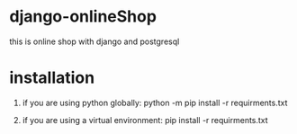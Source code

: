 # django-onlineShop
this is online shop with django and postgresql  


# installation
 1) if you are using python globally:
 python -m pip install -r requirments.txt
 
 2) if you are using a virtual environment:
 pip install -r requirments.txt
